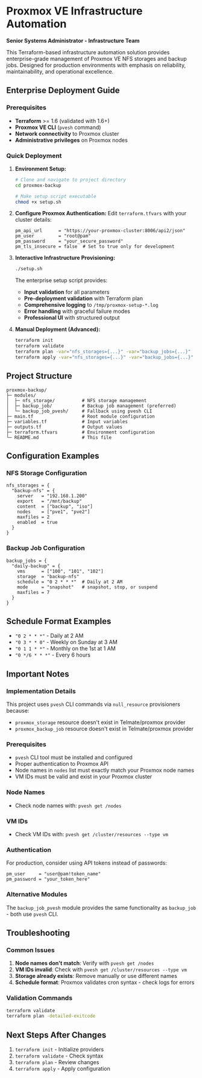 # Proxmox VE Infrastructure Automation

**Senior Systems Administrator - Infrastructure Team**

This Terraform-based infrastructure automation solution provides enterprise-grade management of Proxmox VE NFS storages and backup jobs. Designed for production environments with emphasis on reliability, maintainability, and operational excellence.

## Enterprise Deployment Guide

### Prerequisites
- **Terraform** >= 1.6 (validated with 1.6+)
- **Proxmox VE CLI** (`pvesh` command)
- **Network connectivity** to Proxmox cluster
- **Administrative privileges** on Proxmox nodes

### Quick Deployment

1. **Environment Setup:**
   ```bash
   # Clone and navigate to project directory
   cd proxmox-backup
   
   # Make setup script executable
   chmod +x setup.sh
   ```

2. **Configure Proxmox Authentication:**
   Edit `terraform.tfvars` with your cluster details:
   ```hcl
   pm_api_url      = "https://your-proxmox-cluster:8006/api2/json"
   pm_user         = "root@pam"
   pm_password     = "your_secure_password"
   pm_tls_insecure = false  # Set to true only for development
   ```

3. **Interactive Infrastructure Provisioning:**
   ```bash
   ./setup.sh
   ```
   
   The enterprise setup script provides:
   - **Input validation** for all parameters
   - **Pre-deployment validation** with Terraform plan
   - **Comprehensive logging** to `/tmp/proxmox-setup-*.log`
   - **Error handling** with graceful failure modes
   - **Professional UI** with structured output

4. **Manual Deployment (Advanced):**
   ```bash
   terraform init
   terraform validate
   terraform plan -var="nfs_storages={...}" -var="backup_jobs={...}"
   terraform apply -var="nfs_storages={...}" -var="backup_jobs={...}"
   ```

## Project Structure

```
proxmox-backup/
├─ modules/
│  ├─ nfs_storage/          # NFS storage management
│  ├─ backup_job/           # Backup job management (preferred)
│  └─ backup_job_pvesh/     # Fallback using pvesh CLI
├─ main.tf                  # Root module configuration
├─ variables.tf             # Input variables
├─ outputs.tf               # Output values
├─ terraform.tfvars         # Environment configuration
└─ README.md                # This file
```

## Configuration Examples

### NFS Storage Configuration
```hcl
nfs_storages = {
  "backup-nfs" = {
    server   = "192.168.1.200"
    export   = "/mnt/backup"
    content  = ["backup", "iso"]
    nodes    = ["pve1", "pve2"]
    maxfiles = 2
    enabled  = true
  }
}
```

### Backup Job Configuration
```hcl
backup_jobs = {
  "daily-backup" = {
    vms      = ["100", "101", "102"]
    storage  = "backup-nfs"
    schedule = "0 2 * * *"  # Daily at 2 AM
    mode     = "snapshot"   # snapshot, stop, or suspend
    maxfiles = 7
  }
}
```

## Schedule Format Examples

- `"0 2 * * *"` - Daily at 2 AM
- `"0 3 * * 0"` - Weekly on Sunday at 3 AM
- `"0 1 1 * *"` - Monthly on the 1st at 1 AM
- `"0 */6 * * *"` - Every 6 hours

## Important Notes

### Implementation Details
This project uses `pvesh` CLI commands via `null_resource` provisioners because:
- `proxmox_storage` resource doesn't exist in Telmate/proxmox provider
- `proxmox_backup_job` resource doesn't exist in Telmate/proxmox provider

### Prerequisites
- `pvesh` CLI tool must be installed and configured
- Proper authentication to Proxmox API
- Node names in `nodes` list must exactly match your Proxmox node names
- VM IDs must be valid and exist in your Proxmox cluster

### Node Names
- Check node names with: `pvesh get /nodes`

### VM IDs
- Check VM IDs with: `pvesh get /cluster/resources --type vm`

### Authentication
For production, consider using API tokens instead of passwords:
```hcl
pm_user     = "user@pam!token_name"
pm_password = "your_token_here"
```

### Alternative Modules
The `backup_job_pvesh` module provides the same functionality as `backup_job` - both use `pvesh` CLI.

## Troubleshooting

### Common Issues
1. **Node names don't match**: Verify with `pvesh get /nodes`
2. **VM IDs invalid**: Check with `pvesh get /cluster/resources --type vm`
3. **Storage already exists**: Remove manually or use different names
4. **Schedule format**: Proxmox validates cron syntax - check logs for errors

### Validation Commands
```bash
terraform validate
terraform plan -detailed-exitcode
```

## Next Steps After Changes

1. `terraform init` - Initialize providers
2. `terraform validate` - Check syntax
3. `terraform plan` - Review changes
4. `terraform apply` - Apply configuration

